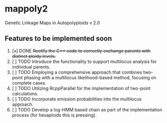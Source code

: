 # mappoly2
Genetic Linkage Maps in Autopolyploids v 2.0

## Features to be implemented soon

1. [x] DONE ~~Rectify the C++ code to correctly exchange parents with distinct ploidy levels.~~
2. [ ] TODO Introduce the functionality to support multilocus analysis for individual parents.
3. [ ] TODO Employing a comprehensive approach that combines two-point phasing with a multilocus likelihood-based method, focusing on complete cases.
4. [ ] TODO Utilizing RcppParallel for the implementation of two-point calculations.
5. [ ] TODO Incorporate emission probabilities into the multilocus approach.
6. [ ] TODO Develop a log-HMM based chain as part of the implementation process (for hexaploids this is pressing).
